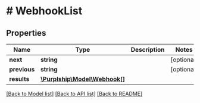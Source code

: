 # # WebhookList

## Properties

Name | Type | Description | Notes
------------ | ------------- | ------------- | -------------
**next** | **string** |  | [optional]
**previous** | **string** |  | [optional]
**results** | [**\Purplship\Model\Webhook[]**](Webhook.md) |  |

[[Back to Model list]](../../README.md#models) [[Back to API list]](../../README.md#endpoints) [[Back to README]](../../README.md)
